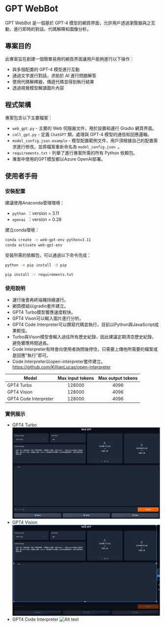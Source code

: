 # GPT WebBot

GPT WebBot 是一個基於 GPT-4 模型的網頁界面，允許用戶透過瀏覽器與之互動，進行即時的對話、代碼解釋和圖像分析。

## 專案目的

此專案旨在創建一個簡單易用的網頁界面讓用戶能夠進行以下操作：

- 與多個配置的 GPT-4 模型進行互動
- 通過文字進行對話，求助於 AI 進行問題解答
- 使用代碼解釋器，傳遞代碼並得到執行結果
- 透過視覺模型解讀圖片內容

## 程式架構

專案包含以下主要檔案：

- `web_gpt.py` - 主要的 Web 伺服器文件，用於設置和運行 Gradio 網頁界面。
- `call_gpt.py` - 定義 `ChatGPT` 類，處理與 GPT-4 模型的通信和回應邏輯。
- `model_config.json.example` - 模型配置範例文件，用戶須根據自己的配置需求進行修改，並將檔案重新命名為 `model_config.json `。
- `requirements.txt` - 列舉了進行專案所需的所有 Python 依賴包。
- 專案中使用的GPT模型都以Azure OpenAI部署。

## 使用者手冊

### 安裝配置

建議使用Anaconda管理環境：
- `python `：version = 3.11
- `openai `：version = 0.28

建立conda環境：
```bash
conda create -n web-gpt-env python=3.11
conda activate web-gpt-env
```

安裝所需的依賴包，可以通過以下命令完成：

```bash
python -m pip install -U pip
```

```bash
pip install -r requirements.txt
```

### 使用說明

- 運行後會再終端機持續運行。
- 網頁模組以gradio套件建立。
- GPT4 Turbo模型響應速度較快。
- GPT4 Vison可以輸入圖片進行分析。
- GPT4 Code Interpreter可以撰寫代碼並執行，目前以Python與JavaScript成果較佳。
- Turbo與Vison模型會輸入過往所有歷史紀錄，因此建議定期清空歷史紀錄，避免響應時間過長。
- Code Interpreter有時會向使用者詢問後停住，只需要上傳他所需要的檔案或是回應"執行"即可。
- Code Interpreter以open-interpreter套件建立。 https://github.com/KillianLucas/open-interpreter

| Model | Max input tokens | Max output tokens |
| ------ | :------: | :------: |
| GPT4 Turbo | 128000 | 4096 |
| GPT4 Vision | 128000 | 4096 |
| GPT4 Code Interpreter | 128000 | 4096 |


### 實例展示

- GPT4 Turbo
![Alt text](image/gpt4-turbo.gif)
- GPT4 Vision
![Alt text](image/gpt4-v.gif)
- GPT4 Code Interpreter
![Alt text](image/gpt4-interpreter.gif)